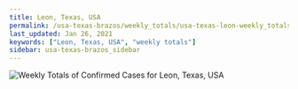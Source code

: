 ```yaml
---
title: Leon, Texas, USA
permalink: /usa-texas-brazos/weekly_totals/usa-texas-leon-weekly_totals.html
last_updated: Jan 26, 2021
keywords: ["Leon, Texas, USA", "weekly totals"]
sidebar: usa-texas-brazos_sidebar
---
```


![Weekly Totals of Confirmed Cases for Leon, Texas, USA](/covid_tracker/images/graphs/usa-texas-leon-weekly_totals_graph.png)
